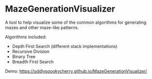 # MazeGenerationVisualizer

A tool to help visualize some of the common algorithms for generating mazes and other maze-like patterns.

Algorithms included:
  - Depth First Search (different stack implementations)
  - Recursive Division
  - Binary Tree
  - Breadth First Search

Demo: https://oddlyspookycherry.github.io/MazeGenerationVisualizer/
